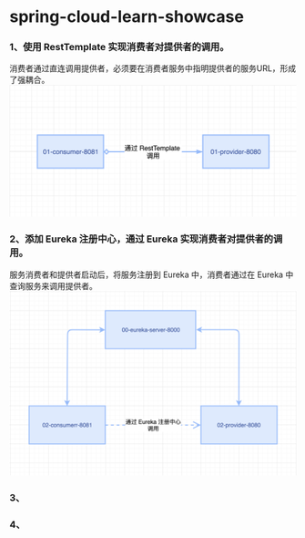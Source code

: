 # spring-cloud-learn-showcase


### 1、使用 RestTemplate 实现消费者对提供者的调用。
消费者通过直连调用提供者，必须要在消费者服务中指明提供者的服务URL，形成了强耦合。
![image](doc/res/01.png)


### 2、添加 Eureka 注册中心，通过 Eureka 实现消费者对提供者的调用。
服务消费者和提供者启动后，将服务注册到 Eureka 中，消费者通过在 Eureka 中查询服务来调用提供者。
![image](./doc/res/02.png)

### 3、



### 4、

